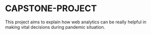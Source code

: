 # CAPSTONE-PROJECT
This project aims to explain how web analytics can be really helpful in making vital decisions during pandemic situation.
